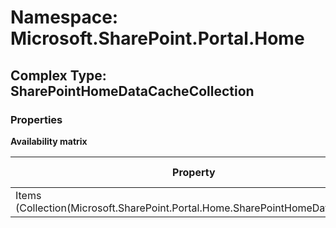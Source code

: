 # Namespace: Microsoft.SharePoint.Portal.Home

## Complex Type: SharePointHomeDataCacheCollection

### Properties

**Availability matrix**

Property | SPO | SP 2019 | SP 2016 | SP 2013
----------|-----|---------|---------|--------
Items (Collection(Microsoft.SharePoint.Portal.Home.SharePointHomeDataCache)) | ✔ | ✔ | ✖ | ✖
